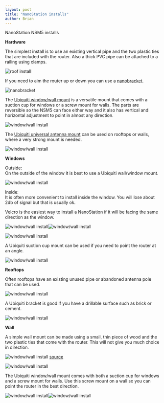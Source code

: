 ```yaml
---
layout: post
title: "NanoStation installs"
author: Brian
---
```


NanoStation NSM5 installs 



**Hardware**

The simplest install is to use an existing vertical pipe and the two plastic ties that are included with the router. Also a thick PVC pipe can be attached to a railing using clamps.

![roof install](/assets/images/NSM5/roof-87.jpg)

If you need to aim the router up or down you can use a [nanobracket](https://www.streakwave.com/itemdesc.asp?ic=NBU001).

![nanobracket](/assets/images/NSM5/nanobracket.jpg)

The [Ubiquiti window/wall mount](http://www.amazon.com/Ubiquiti-Networks-NanoStation-Window-Mount/dp/B004EHUR8U) is a versatile mount that comes with a suction cup for windows or a screw mount for walls. The parts are reversible so the NSM5 can face either way and it also has vertical and horizontal adjustment to point in almost any direction.

![window/wall install](/assets/images/NSM5/ubiquiti-window-wall-mount.jpg)

The [Ubiquiti universal antenna mount](http://www.amazon.com/gp/product/B006J1WSGI/) can be used on rooftops or walls, where a very strong mount is needed.

![window/wall install](/assets/images/NSM5/ubiquiti-universal-mount.jpg)


**Windows**

Outside:  
On the outside of the window it is best to use a Ubiquiti wall/window mount.

![window/wall install](/assets/images/NSM5/window-cup-outside.jpg)

Inside:  
It is often more convenient to install inside the window. You will lose about 2db of signal but that is usually ok.

Velcro is the easiest way to install a NanoStation if it will be facing the same direction as the window.

![window/wall install](/assets/images/NSM5/velcro.jpg)![window/wall 
install](/assets/images/NSM5/window-velcro-off.jpg)

![window/wall install](/assets/images/NSM5/window-velcro-on.jpg)

A Ubiquiti suction cup mount can be used if you need to point the router at an angle.

![window/wall install](/assets/images/NSM5/window-cup-inside.jpg)

**Rooftops**

Often rooftops have an existing unused pipe or abandoned antenna pole that can be used.

![window/wall install](/assets/images/NSM5/pipe.jpg)

A Ubiquiti bracket is good if you have a drillable surface such as brick or cement.

![window/wall install](/assets/images/NSM5/bracket-200.jpg)

**Wall**

A simple wall mount can be made using a small, thin piece of wood and the two plastic ties that come with the router. This will not give you much choice in direction.

![window/wall install](/assets/images/NSM5/wall.jpg)
[source](https://www.telcoantennas.com.au/site/how-extend-wifi-coverage-using-ubiquiti-nanostation)

![window/wall install](/assets/images/NSM5/wall-201.jpg)

The Ubiquiti window/wall mount comes with both a suction cup for windows and a screw mount for walls. Use this screw mount on a wall so you can point the router in the best direction.

![window/wall install](/assets/images/NSM5/windowwall2.jpg)![window/wall install](/assets/images/NSM5/windowwall.jpg)



